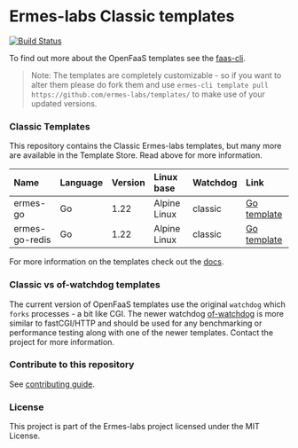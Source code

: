 # Ermes-labs Classic templates

[![Build Status](https://github.com/ermes-labs/templates/workflows/ci-only/badge.svg?branch=master)](https://github.com/ermes-labs/templates/actions)

To find out more about the OpenFaaS templates see the [faas-cli](https://github.com/openfaas/faas-cli).

> Note: The templates are completely customizable - so if you want to alter them please do fork them and use `ermes-cli template pull https://github.com/ermes-labs/templates/` to make use of your updated versions.

### Classic Templates

This repository contains the Classic Ermes-labs templates, but many more are available in the Template Store. Read above for more information.

| Name           | Language | Version | Linux base   | Watchdog | Link                                                                                       |
| :------------- | :------- | :------ | :----------- | :------- | :----------------------------------------------------------------------------------------- |
| ermes-go       | Go       | 1.22    | Alpine Linux | classic  | [Go template](https://github.com/ermes-labs/templates/tree/master/template/ermes-go)       |
| ermes-go-redis | Go       | 1.22    | Alpine Linux | classic  | [Go template](https://github.com/ermes-labs/templates/tree/master/template/ermes-go-redis) |

For more information on the templates check out the [docs](https://docs.openfaas.com/cli/templates/).

### Classic vs of-watchdog templates

The current version of OpenFaaS templates use the original `watchdog` which `forks` processes - a bit like CGI. The newer watchdog [of-watchdog](https://github.com/openfaas-incubator/of-watchdog) is more similar to fastCGI/HTTP and should be used for any benchmarking or performance testing along with one of the newer templates. Contact the project for more information.

### Contribute to this repository

See [contributing guide](https://github.com/ermes-labs/templates/blob/master/CONTRIBUTING.md).

### License

This project is part of the Ermes-labs project licensed under the MIT License.
